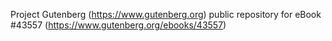 Project Gutenberg (https://www.gutenberg.org) public repository for eBook #43557 (https://www.gutenberg.org/ebooks/43557)
